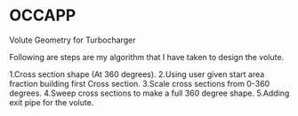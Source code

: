 # OCCAPP
Volute Geometry for Turbocharger

Following are steps are my algorithm that I have taken to design the volute.

1.Cross section shape (At 360 degrees).
2.Using user given start area fraction building first Cross section.
3.Scale cross sections from 0-360 degrees.
4.Sweep cross sections to make a full 360 degree shape.
5.Adding exit pipe for the volute.
